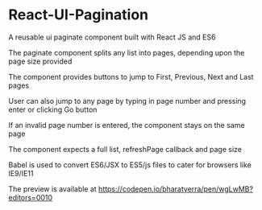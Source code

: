 # React-UI-Pagination

A reusable ui paginate component built with React JS and ES6

The paginate component splits any list into pages, depending upon the page size provided

The component provides buttons to jump to First, Previous, Next and Last pages

User can also jump to any page by typing in page number and pressing enter or clicking Go button

If an invalid page number is entered, the component stays on the same page

The component expects a full list, refreshPage callback and page size

Babel is used to convert ES6/JSX to ES5/js files to cater for browsers like IE9/IE11

The preview is available at https://codepen.io/bharatyerra/pen/wgLwMB?editors=0010  




